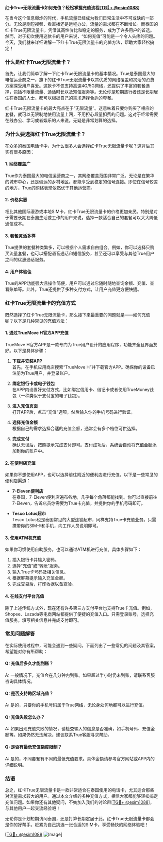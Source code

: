 **红卡True无限流量卡如何充值？轻松掌握充值流程[[TG💪+ @esim1088](https://t.me/s/esim1088)]**

在当今这个信息爆炸的时代，手机流量已经成为我们日常生活中不可或缺的一部分。无论是刷短视频、看直播还是远程办公，流量的需求都在不断增长。而泰国的红卡True无限流量卡，凭借其高性价比和稳定的服务，成为了许多用户的首选。然而，对于初次使用这款卡的用户来说，“如何充值”可能是一个令人头疼的问题。今天，我们就来详细讲解一下红卡True无限流量卡的充值方法，帮助大家轻松搞定！

### **什么是红卡True无限流量卡？**

首先，让我们简单了解一下红卡True无限流量卡的基本情况。True是泰国最大的电信运营商之一，旗下的红卡True无限流量卡以其优质的网络覆盖和灵活的资费方案深受用户喜爱。这款卡不仅支持高速4G/5G网络，还提供了丰富的套餐选择，包括不限量流量、通话时长以及短信服务等。无论你是短期旅行者还是长期居住在泰国的人士，都可以根据自己的需求选择合适的套餐。

红卡True无限流量卡的最大亮点在于“无限流量”。这意味着只要你购买了相应的套餐，就可以无限制地使用流量上网，不用担心超量扣费的问题。这对于经常需要在线办公、学习或者娱乐的人来说，无疑是非常划算的选择。

### **为什么要选择红卡True无限流量卡？**

在众多的泰国电话卡中，为什么很多人会选择红卡True无限流量卡呢？这背后其实有很多原因：

#### **1. 网络覆盖广**
True作为泰国最大的电信运营商之一，其网络覆盖范围非常广泛。无论是在繁华的城市中心，还是偏远的乡村地区，都能享受到稳定的信号连接。即使在信号较差的地方，True的网络表现依然优于其他运营商。

#### **2. 价格实惠**
相比其他国际漫游或本地SIM卡，红卡True无限流量卡的价格更加亲民。特别是对于需要长期在泰国生活或工作的用户来说，选择一款适合自己的套餐可以大大降低通信成本。

#### **3. 套餐灵活多样**
True提供的套餐种类繁多，可以根据个人需求自由组合。例如，你可以选择只购买流量套餐，也可以搭配语音通话和短信服务，甚至还可以享受与其他True用户之间的优惠通话服务。

#### **4. 用户体验佳**
True的APP功能强大且操作简便，用户可以通过它随时随地查询余额、充值、查看账单等。此外，True还提供了多种支付方式，让用户充值更方便快捷。

### **红卡True无限流量卡的充值方式**

既然选择了红卡True无限流量卡，那么接下来最重要的问题就是——如何充值呢？以下是几种常见的充值方法：

#### **1. 通过TrueMove H官方APP充值**
TrueMove H官方APP是一款专门为True用户设计的应用程序，功能齐全且界面友好。以下是具体步骤：

1. **下载并安装APP**  
   首先，在手机应用商店搜索“TrueMove H”并下载官方APP。确保你的设备已注册为True用户，并登录账户。

2. **绑定银行卡或电子钱包**  
   在APP内设置好支付方式，比如绑定信用卡、借记卡或者使用TrueMoney钱包（一种类似于支付宝的电子钱包）。

3. **进入充值页面**  
   打开APP后，点击“充值”选项，然后输入你的手机号码进行验证。

4. **选择充值金额**  
   根据自己的需求选择合适的充值金额，通常会有多个档位可供选择。

5. **完成支付**  
   确认无误后，按照提示完成支付即可。支付成功后，系统会自动将充值金额添加到你的账户中。

#### **2. 在便利店充值**
如果你不想使用APP，也可以选择前往附近的便利店进行充值。以下是一些常见的便利店渠道：

- **7-Eleven便利店**  
  在泰国，7-Eleven便利店遍布各地，几乎每个角落都能找到。你可以直接前往7-Eleven，告诉店员你需要为True卡充值，并提供你的手机号码即可。

- **Tesco Lotus超市**  
  Tesco Lotus也是泰国常见的大型连锁超市，同样支持True卡充值业务。只需携带你的SIM卡和手机，向工作人员说明即可。

#### **3. 使用ATM机充值**
如果你习惯使用自助服务，也可以通过ATM机进行充值。具体步骤如下：

1. 插入银行卡并输入密码。
2. 选择“充值”或“转账”服务。
3. 输入True卡号码及相关信息。
4. 根据屏幕提示输入充值金额。
5. 完成交易后，打印收据以备查验。

#### **4. 在线支付平台充值**
除了上述传统方式外，现在还有许多第三方支付平台也支持True卡充值。例如，Shopee、Lazada等电商网站都提供了便捷的充值入口。只需登录账号，选择充值服务，填写相关信息并完成支付即可。

### **常见问题解答**

在实际使用过程中，可能会遇到一些疑问。下面列出了一些常见的问题及其答案，希望能对你有所帮助：

#### **Q: 充值后多久才能到账？**
A: 一般情况下，充值会在几分钟内到账。如果超过半小时仍未到账，请联系客服咨询具体情况。

#### **Q: 是否支持跨区域充值？**
A: 是的，只要你的手机号码属于True网络，无论身处何地都可以进行充值。

#### **Q: 充值失败怎么办？**
A: 如果出现充值失败的情况，请检查输入的信息是否准确，如手机号码、充值金额等。如果仍然无法解决，建议联系True客服寻求帮助。

#### **Q: 是否有最低充值额度限制？**
A: 是的，不同套餐有不同的最低充值要求。具体金额请参考官方网站或APP内的详细说明。

### **结语**

总之，红卡True无限流量卡是一款非常适合在泰国使用的电话卡，尤其适合那些对流量需求较大的用户。通过本文介绍的多种充值方式，相信大家都能够轻松搞定充值问题。如果你还有其他疑问，不妨加入我们的讨论群[[TG💪+ @esim1088](https://t.me/s/esim1088)]，与其他用户一起交流经验吧！

无论你是计划短期访问泰国，还是打算长期定居于此，红卡True无限流量卡都会是你的好帮手。赶紧为自己挑选一张合适的SIM卡，享受畅快的网络体验吧！

[[TG💪+ @esim1088](https://t.me/s/esim1088) ![Image](https://i.postimg.cc/4NQfJmqS/Snipaste-2025-05-13-00-14-12.png)]